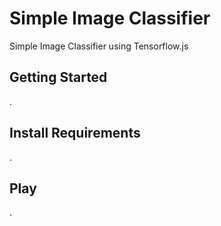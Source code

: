 # Simple Image Classifier

Simple Image Classifier using Tensorflow.js

## Getting Started

.

## Install Requirements

.

## Play

.
